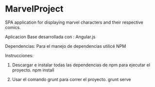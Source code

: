 # MarvelProject
SPA application for displaying marvel characters and their respective comics.


Aplicacion Base desarrollada con : Angular.js

Dependencias:
Para el manejo de dependencias utilicé NPM


Instrucciones:


1.  Descargar e instalar todas las dependencias de npm para ejecutar el proyecto.
    npm install

2.  Usar el comando grunt para correr el proyecto.
    grunt serve
    
    
    


